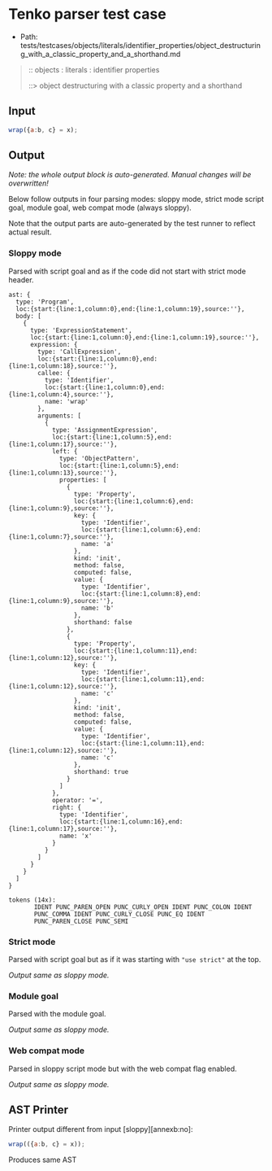 # Tenko parser test case

- Path: tests/testcases/objects/literals/identifier_properties/object_destructuring_with_a_classic_property_and_a_shorthand.md

> :: objects : literals : identifier properties
>
> ::> object destructuring with a classic property and a shorthand

## Input

`````js
wrap({a:b, c} = x);
`````

## Output

_Note: the whole output block is auto-generated. Manual changes will be overwritten!_

Below follow outputs in four parsing modes: sloppy mode, strict mode script goal, module goal, web compat mode (always sloppy).

Note that the output parts are auto-generated by the test runner to reflect actual result.

### Sloppy mode

Parsed with script goal and as if the code did not start with strict mode header.

`````
ast: {
  type: 'Program',
  loc:{start:{line:1,column:0},end:{line:1,column:19},source:''},
  body: [
    {
      type: 'ExpressionStatement',
      loc:{start:{line:1,column:0},end:{line:1,column:19},source:''},
      expression: {
        type: 'CallExpression',
        loc:{start:{line:1,column:0},end:{line:1,column:18},source:''},
        callee: {
          type: 'Identifier',
          loc:{start:{line:1,column:0},end:{line:1,column:4},source:''},
          name: 'wrap'
        },
        arguments: [
          {
            type: 'AssignmentExpression',
            loc:{start:{line:1,column:5},end:{line:1,column:17},source:''},
            left: {
              type: 'ObjectPattern',
              loc:{start:{line:1,column:5},end:{line:1,column:13},source:''},
              properties: [
                {
                  type: 'Property',
                  loc:{start:{line:1,column:6},end:{line:1,column:9},source:''},
                  key: {
                    type: 'Identifier',
                    loc:{start:{line:1,column:6},end:{line:1,column:7},source:''},
                    name: 'a'
                  },
                  kind: 'init',
                  method: false,
                  computed: false,
                  value: {
                    type: 'Identifier',
                    loc:{start:{line:1,column:8},end:{line:1,column:9},source:''},
                    name: 'b'
                  },
                  shorthand: false
                },
                {
                  type: 'Property',
                  loc:{start:{line:1,column:11},end:{line:1,column:12},source:''},
                  key: {
                    type: 'Identifier',
                    loc:{start:{line:1,column:11},end:{line:1,column:12},source:''},
                    name: 'c'
                  },
                  kind: 'init',
                  method: false,
                  computed: false,
                  value: {
                    type: 'Identifier',
                    loc:{start:{line:1,column:11},end:{line:1,column:12},source:''},
                    name: 'c'
                  },
                  shorthand: true
                }
              ]
            },
            operator: '=',
            right: {
              type: 'Identifier',
              loc:{start:{line:1,column:16},end:{line:1,column:17},source:''},
              name: 'x'
            }
          }
        ]
      }
    }
  ]
}

tokens (14x):
       IDENT PUNC_PAREN_OPEN PUNC_CURLY_OPEN IDENT PUNC_COLON IDENT
       PUNC_COMMA IDENT PUNC_CURLY_CLOSE PUNC_EQ IDENT
       PUNC_PAREN_CLOSE PUNC_SEMI
`````

### Strict mode

Parsed with script goal but as if it was starting with `"use strict"` at the top.

_Output same as sloppy mode._

### Module goal

Parsed with the module goal.

_Output same as sloppy mode._

### Web compat mode

Parsed in sloppy script mode but with the web compat flag enabled.

_Output same as sloppy mode._

## AST Printer

Printer output different from input [sloppy][annexb:no]:

````js
wrap(({a:b, c} = x));
````

Produces same AST
